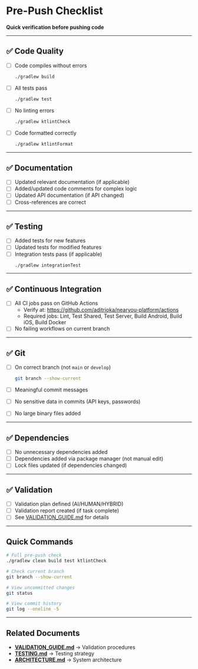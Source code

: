 # Pre-Push Checklist

**Quick verification before pushing code**

---

## ✅ Code Quality

- [ ] Code compiles without errors
  ```bash
  ./gradlew build
  ```

- [ ] All tests pass
  ```bash
  ./gradlew test
  ```

- [ ] No linting errors
  ```bash
  ./gradlew ktlintCheck
  ```

- [ ] Code formatted correctly
  ```bash
  ./gradlew ktlintFormat
  ```

---

## ✅ Documentation

- [ ] Updated relevant documentation (if applicable)
- [ ] Added/updated code comments for complex logic
- [ ] Updated API documentation (if API changed)
- [ ] Cross-references are correct

---

## ✅ Testing

- [ ] Added tests for new features
- [ ] Updated tests for modified features
- [ ] Integration tests pass (if applicable)
  ```bash
  ./gradlew integrationTest
  ```

---

## ✅ Continuous Integration

- [ ] All CI jobs pass on GitHub Actions
  - Verify at: https://github.com/aditrioka/nearyou-platform/actions
  - Required jobs: Lint, Test Shared, Test Server, Build Android, Build iOS, Build Docker
- [ ] No failing workflows on current branch

---

## ✅ Git

- [ ] On correct branch (not `main` or `develop`)
  ```bash
  git branch --show-current
  ```

- [ ] Meaningful commit messages
- [ ] No sensitive data in commits (API keys, passwords)
- [ ] No large binary files added

---

## ✅ Dependencies

- [ ] No unnecessary dependencies added
- [ ] Dependencies added via package manager (not manual edit)
- [ ] Lock files updated (if dependencies changed)

---

## ✅ Validation

- [ ] Validation plan defined (AI/HUMAN/HYBRID)
- [ ] Validation report created (if task complete)
- [ ] See [VALIDATION_GUIDE.md](../CORE/VALIDATION_GUIDE.md) for details

---

## Quick Commands

```bash
# Full pre-push check
./gradlew clean build test ktlintCheck

# Check current branch
git branch --show-current

# View uncommitted changes
git status

# View commit history
git log --oneline -5
```

---

## Related Documents

- **[VALIDATION_GUIDE.md](../CORE/VALIDATION_GUIDE.md)** → Validation procedures
- **[TESTING.md](../CORE/TESTING.md)** → Testing strategy
- **[ARCHITECTURE.md](../CORE/ARCHITECTURE.md)** → System architecture

